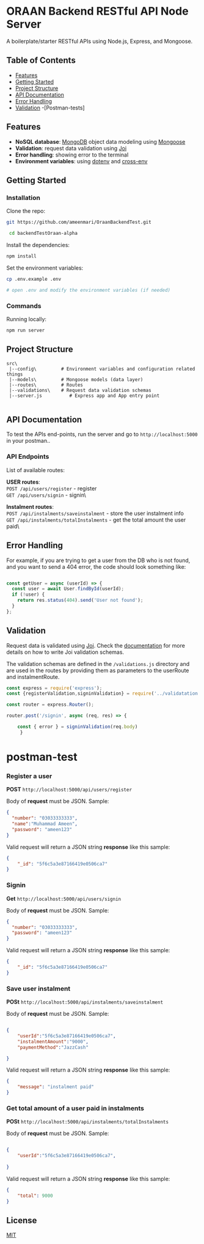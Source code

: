 
#  ORAAN Backend RESTful API Node Server 


A boilerplate/starter RESTful APIs using Node.js, Express, and Mongoose.


## Table of Contents

- [Features](#features)
- [Getting Started](#getting-started)
- [Project Structure](#project-structure)
- [API Documentation](#api-documentation)
- [Error Handling](#error-handling)
- [Validation](#validation)
-[Postman-tests]
## Features

- **NoSQL database**: [MongoDB](https://www.mongodb.com) object data modeling using [Mongoose](https://mongoosejs.com)
- **Validation**: request data validation using [Joi](https://github.com/hapijs/joi)
- **Error handling**: showing error to the terminal
- **Environment variables**: using [dotenv](https://github.com/motdotla/dotenv) and [cross-env](https://github.com/kentcdodds/cross-env#readme)

## Getting Started

### Installation

Clone the repo:

```bash
git https://github.com/ameenmari/OraanBackendTest.git

 cd backendTestOraan-alpha
```

Install the dependencies:

```bash
npm install
```

Set the environment variables:

```bash
cp .env.example .env

# open .env and modify the environment variables (if needed)
```

### Commands

Running locally:

```bash
npm run server
```

## Project Structure

```
src\
 |--config\         # Environment variables and configuration related things
 |--models\         # Mongoose models (data layer)
 |--routes\         # Routes 
 |--validations\    # Request data validation schemas
 |--server.js          # Express app and App entry point
 
```

## API Documentation

To test the APIs end-points, run the server and go to `http://localhost:5000` in your postman..

### API Endpoints

List of available routes:

**USER routes**:\
`POST /api/users/register` - register\
`GET /api/users/signin` - signin\

**Instalment routes**:\
`POST /api/instalments/saveinstalment` - store the user instalment info\
`GET /api/instalments/totalInstalments` - get the total amount the user paid\

## Error Handling

For example, if you are trying to get a user from the DB who is not found, and you want to send a 404 error, the code should look something like:

```javascript

const getUser = async (userId) => {
  const user = await User.findById(userId);
  if (!user) {
    return res.status(404).send('User not found');
  }
};
```


## Validation

Request data is validated using [Joi](https://hapi.dev/family/joi/). Check the [documentation](https://hapi.dev/family/joi/api/) for more details on how to write Joi validation schemas.

The validation schemas are defined in the `/validations.js` directory and are used in the routes by providing them as parameters to the userRoute and instalmentRoute.

```javascript
const express = require('express');
const {registerValidation,signinValidation} = require('../validatation');

const router = express.Router();

router.post('/signin', async (req, res) => {

    const { error } = signinValidation(req.body)
     }
```


# postman-test

### Register a user

**POST** `http://localhost:5000/api/users/register`

Body of **request** must be JSON. Sample:


```json
{
  "number": "03033333333",
  "name":"Muhammad Ameen",
  "password": "ameen123"
}
```
Valid request will return a JSON string **response** like this sample:

```json
{
    "_id": "5f6c5a3e87166419e0506ca7"
}
```


### Signin 

**Get** `http://localhost:5000/api/users/signin`

Body of **request** must be JSON. Sample:

```json
{
  "number": "03033333333",
  "password": "ameen123"
}
```

Valid request will return a JSON string **response** like this sample:

```json
{
    "_id": "5f6c5a3e87166419e0506ca7"
}
```


### Save user instalment

**POSt** `http://localhost:5000/api/instalments/saveinstalment`

Body of **request** must be JSON. Sample:

```json

{
    "userId":"5f6c5a3e87166419e0506ca7",
    "instalmentAmount":"9000",
    "paymentMethod":"JazzCash"

}
```

Valid request will return a JSON string **response** like this sample:

```json
{
    "message": "instalment paid"
}
```




### Get total amount of a user paid in instalments 

**POSt** `http://localhost:5000/api/instalments/totalInstalments`

Body of **request** must be JSON. Sample:

```json

{
    "userId":"5f6c5a3e87166419e0506ca7",
    
}
```

Valid request will return a JSON string **response** like this sample:

```json
{
    "total": 9000
}
```



## License

[MIT](LICENSE)
